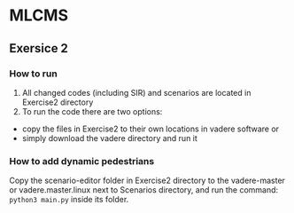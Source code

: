 # MLCMS

## Exersice 2
### How to run
1. All changed codes (including SIR) and scenarios are located in Exercise2 directory
2. To run the code there are two options:
- copy the files in Exercise2 to their own locations in vadere software or
- simply download the vadere directory and run it

### How to add dynamic pedestrians
Copy the scenario-editor folder in Exercise2 directory to the vadere-master or vadere.master.linux next to Scenarios directory, and run the command: `python3 main.py` inside its folder.
